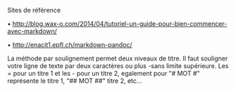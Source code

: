 Sites de référence

• http://blog.wax-o.com/2014/04/tutoriel-un-guide-pour-bien-commencer-avec-markdown/

• http://enacit1.epfl.ch/markdown-pandoc/

La méthode par soulignement permet deux niveaux de titre. Il faut souligner votre ligne de texte par deux caractères ou plus -sans limite supérieure. Les = pour un titre 1 et les - pour un titre 2, egalement pour "# MOT #" représente le titre 1, "## MOT ##" titre 2, etc...
